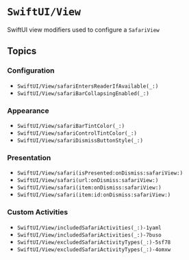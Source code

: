 # ``SwiftUI/View``

SwiftUI view modifiers used to configure a ``SafariView``

## Topics

### Configuration

- ``SwiftUI/View/safariEntersReaderIfAvailable(_:)``
- ``SwiftUI/View/safariBarCollapsingEnabled(_:)``

### Appearance

- ``SwiftUI/View/safariBarTintColor(_:)``
- ``SwiftUI/View/safariControlTintColor(_:)``
- ``SwiftUI/View/safariDismissButtonStyle(_:)``

### Presentation

- ``SwiftUI/View/safari(isPresented:onDismiss:safariView:)``
- ``SwiftUI/View/safari(url:onDismiss:safariView:)``
- ``SwiftUI/View/safari(item:onDismiss:safariView:)``
- ``SwiftUI/View/safari(item:id:onDismiss:safariView:)``

### Custom Activities

- ``SwiftUI/View/includedSafariActivities(_:)-1yaml``
- ``SwiftUI/View/includedSafariActivities(_:)-7buso``
- ``SwiftUI/View/excludedSafariActivityTypes(_:)-5sf78``
- ``SwiftUI/View/excludedSafariActivityTypes(_:)-4omxw``
